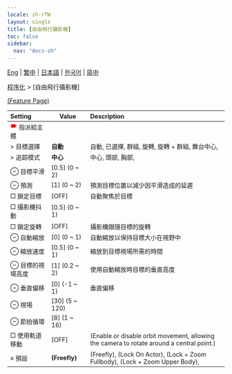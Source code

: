 ```yaml
---
locale: zh-rTW
layout: single
title: [自由飛行攝影機]
toc: false
sidebar:
  nav: "docs-zh"
---
```

[Eng](/dancexr/menu/2025.4/motion/freefly_cam) | [繁中](/tw/dancexr/menu/2025.4/motion/freefly_cam) | [日本語](/jp/dancexr/menu/2025.4/motion/freefly_cam) | [한국어](/kr/dancexr/menu/2025.4/motion/freefly_cam) | [简中](/zh/dancexr/menu/2025.4/motion/freefly_cam)

[程序化](../menu#程序化) > [自由飛行攝影機]



[(Feature Page)](/tw/dancexr/features/freefly_cam)

| Setting | Value | Description |
| :--- | --- | :--- |
| <img src="/images/icon/ic_videocam.png" alt="videocam icon"/> 指派給主體|| 
|  > 目標選擇| **自動** | 自動, 已選擇, 群組, 旋轉, 旋轉 + 群組, 舞台中心,  |
|  > 追踪模式| **中心** | 中心, 頭部, 胸部,  |
|  ⊖ 目標平滑| [0.5] (0 ~ 2) | 
|  ⊖ 預測| [1] (0 ~ 2) | 預測目標位置以減少因平滑造成的延遲
|  □ 鎖定目標| [OFF] | 自動聚焦於目標
|  □ 攝影機抖動| [0.5] (0 ~ 1) | 
|  □ 鎖定旋轉| [OFF] | 攝影機跟隨目標的旋轉
|  ⊖ 自動縮放| [0] (0 ~ 1) | 自動縮放以保持目標大小在視野中
|  ⊖ 縮放速度| [0.5] (0 ~ 1) | 縮放到目標視場所需的時間
|  ⊖ 目標的視場高度| [1] (0.2 ~ 2) | 使用自動縮放時目標的垂直高度
|  ⊖ 垂直偏移| [0] (-1 ~ 1) | 垂直偏移
|  ⊖ 視場| [30] (5 ~ 120) | 
|  ⊖ 節拍循環| [8] (1 ~ 16) | 
|  □ 使用軌道移動| [OFF] | (Enable or disable orbit movement, allowing the camera to rotate around a central point.)
|  ≡ 預設| **(Freefly)** | (Freefly), (Lock On Actor), (Lock + Zoom Fullbody), (Lock + Zoom Upper Body),  |
